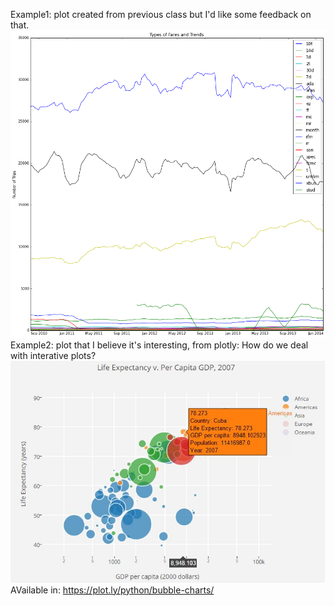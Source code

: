 Example1: plot created from previous class but I'd like some feedback on that.
![Alt text](https://github.com/fmzingler/PUI2015_fmz208/blob/master/HW8/Example1.png)
Example2: plot that I believe it's interesting, from plotly: How do we deal with interative plots?
![Alt text](https://github.com/fmzingler/PUI2015_fmz208/blob/master/HW8/Example2.jpg)
AVailable in: https://plot.ly/python/bubble-charts/ 
